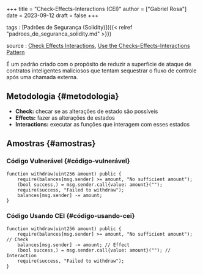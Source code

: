 +++
title = "Check-Effects-Interactions (CEI)"
author = ["Gabriel Rosa"]
date = 2023-09-12
draft = false
+++

tags
: [Padrões de Segurança (Solidity)]({{< relref "padroes_de_seguranca_solidity.md" >}})

source
: [Check Effects Interactions](https://fravoll.github.io/solidity-patterns/checks_effects_interactions.html), [Use the Checks-Effects-Interactions Pattern](https://docs.soliditylang.org/en/develop/security-considerations.html#use-the-checks-effects-interactions-pattern)

É um padrão criado com o propósito de reduzir a superfície de ataque de contratos inteligentes maliciosos que tentam sequestrar o fluxo de controle após uma chamada externa.


## Metodologia {#metodologia}

-   **Check:** checar se as alterações de estado são possíveis
-   **Effects:** fazer as alterações de estados
-   **Interactions:** executar as funções que interagem com esses estados


## Amostras {#amostras}


### Código Vulnerável {#código-vulnerável}

```solidity
function withdraw(uint256 amount) public {
    require(balances[msg.sender] >= amount, "No sufficient amount");
    (bool success,) = msg.sender.call{value: amount}("");
    require(success, "Failed to withdraw");
    balances[msg.sender] -= amount;
}
```


### Código Usando CEI {#código-usando-cei}

```solidity
function withdraw(uint256 amount) public {
    require(balances[msg.sender] >= amount, "No sufficient amount"); // Check
    balances[msg.sender] -= amount; // Effect
    (bool success,) = msg.sender.call{value: amount}(""); // Interaction
    require(success, "Failed to withdraw");
}
```
